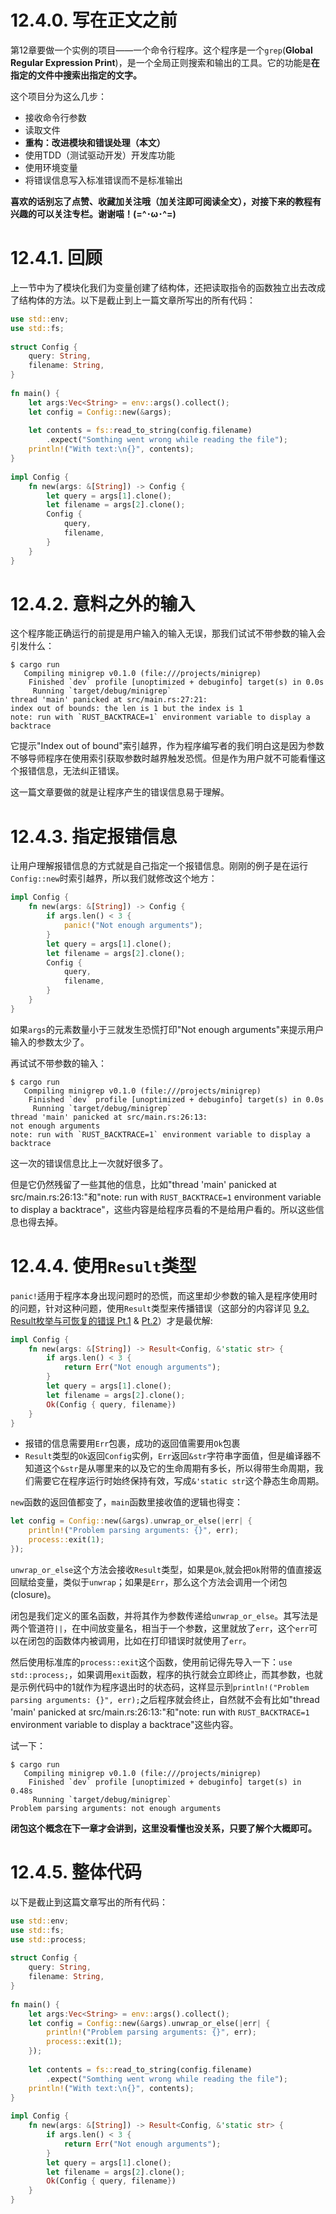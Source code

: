 # 12.4.0. 写在正文之前
第12章要做一个实例的项目——一个命令行程序。这个程序是一个`grep`(**Global Regular Expression Print**)，是一个全局正则搜索和输出的工具。它的功能是**在指定的文件中搜索出指定的文字。**

这个项目分为这么几步：
- 接收命令行参数
- 读取文件
- **重构：改进模块和错误处理（本文）**
- 使用TDD（测试驱动开发）开发库功能
- 使用环境变量
- 将错误信息写入标准错误而不是标准输出

**喜欢的话别忘了点赞、收藏加关注哦（加关注即可阅读全文），对接下来的教程有兴趣的可以关注专栏。谢谢喵！(=^･ω･^=)**

# 12.4.1. 回顾
上一节中为了模块化我们为变量创建了结构体，还把读取指令的函数独立出去改成了结构体的方法。以下是截止到上一篇文章所写出的所有代码：
```rust
use std::env;  
use std::fs;  
  
struct Config {  
    query: String,  
    filename: String,  
}  
  
fn main() {  
    let args:Vec<String> = env::args().collect();  
    let config = Config::new(&args);  
  
    let contents = fs::read_to_string(config.filename)  
        .expect("Somthing went wrong while reading the file");  
    println!("With text:\n{}", contents);  
}  
  
impl Config {  
    fn new(args: &[String]) -> Config {  
        let query = args[1].clone();  
        let filename = args[2].clone();  
        Config {  
            query,  
            filename,  
        }  
    }  
}
```

# 12.4.2. 意料之外的输入
这个程序能正确运行的前提是用户输入的输入无误，那我们试试不带参数的输入会引发什么：
```
$ cargo run
   Compiling minigrep v0.1.0 (file:///projects/minigrep)
    Finished `dev` profile [unoptimized + debuginfo] target(s) in 0.0s
     Running `target/debug/minigrep`
thread 'main' panicked at src/main.rs:27:21:
index out of bounds: the len is 1 but the index is 1
note: run with `RUST_BACKTRACE=1` environment variable to display a backtrace
```
它提示"Index out of bound"索引越界，作为程序编写者的我们明白这是因为参数不够导师程序在使用索引获取参数时越界触发恐慌。但是作为用户就不可能看懂这个报错信息，无法纠正错误。

这一篇文章要做的就是让程序产生的错误信息易于理解。

# 12.4.3. 指定报错信息
让用户理解报错信息的方式就是自己指定一个报错信息。刚刚的例子是在运行`Config::new`时索引越界，所以我们就修改这个地方：
```rust
impl Config {  
    fn new(args: &[String]) -> Config {  
        if args.len() < 3 {  
            panic!("Not enough arguments");  
        }  
        let query = args[1].clone();  
        let filename = args[2].clone();  
        Config {  
            query,  
            filename,  
        }  
    }  
}
```
如果`args`的元素数量小于三就发生恐慌打印"Not enough arguments"来提示用户输入的参数太少了。

再试试不带参数的输入：
```
$ cargo run
   Compiling minigrep v0.1.0 (file:///projects/minigrep)
    Finished `dev` profile [unoptimized + debuginfo] target(s) in 0.0s
     Running `target/debug/minigrep`
thread 'main' panicked at src/main.rs:26:13:
not enough arguments
note: run with `RUST_BACKTRACE=1` environment variable to display a backtrace
```
这一次的错误信息比上一次就好很多了。

但是它仍然残留了一些其他的信息，比如"thread 'main' panicked at src/main.rs:26:13:"和"note: run with `RUST_BACKTRACE=1` environment variable to display a backtrace"，这些内容是给程序员看的不是给用户看的。所以这些信息也得去掉。

# 12.4.4. 使用`Result`类型
`panic!`适用于程序本身出现问题时的恐慌，而这里却少参数的输入是程序使用时的问题，针对这种问题，使用`Result`类型来传播错误（这部分的内容详见 [9.2. Result枚举与可恢复的错误 Pt.1](https://blog.csdn.net/weixin_71793197/article/details/144860788) & [Pt.2](https://blog.csdn.net/weixin_71793197/article/details/144875398)）才是最优解:
```rust
impl Config {  
    fn new(args: &[String]) -> Result<Config, &'static str> {  
        if args.len() < 3 {  
            return Err("Not enough arguments");  
        }  
        let query = args[1].clone();  
        let filename = args[2].clone();  
        Ok(Config { query, filename})  
    }  
}
```
- 报错的信息需要用`Err`包裹，成功的返回值需要用`Ok`包裹
- `Result`类型的`Ok`返回`Config`实例，`Err`返回`&str`字符串字面值，但是编译器不知道这个`&str`是从哪里来的以及它的生命周期有多长，所以得带生命周期，我们需要它在程序运行时始终保持有效，写成`&'static str`这个静态生命周期。

`new`函数的返回值都变了，`main`函数里接收值的逻辑也得变：
```rust
let config = Config::new(&args).unwrap_or_else(|err| {  
    println!("Problem parsing arguments: {}", err);  
    process::exit(1);  
});
```
`unwrap_or_else`这个方法会接收`Result`类型，如果是`Ok`,就会把`Ok`附带的值直接返回赋给变量，类似于`unwrap`；如果是`Err`，那么这个方法会调用一个闭包(closure)。

闭包是我们定义的匿名函数，并将其作为参数传递给`unwrap_or_else`。其写法是两个管道符`||`，在中间放变量名，相当于一个参数，这里就放了`err`，这个`err`可以在闭包的函数体内被调用，比如在打印错误时就使用了`err`。

然后使用标准库的`process::exit`这个函数，使用前记得先导入一下：`use std::process;`，如果调用`exit`函数，程序的执行就会立即终止，而其参数，也就是示例代码中的1就作为程序退出时的状态码，这样显示到`println!("Problem parsing arguments: {}", err);`之后程序就会终止，自然就不会有比如"thread 'main' panicked at src/main.rs:26:13:"和"note: run with `RUST_BACKTRACE=1` environment variable to display a backtrace"这些内容。

试一下：
```
$ cargo run
   Compiling minigrep v0.1.0 (file:///projects/minigrep)
    Finished `dev` profile [unoptimized + debuginfo] target(s) in 0.48s
     Running `target/debug/minigrep`
Problem parsing arguments: not enough arguments
```

**闭包这个概念在下一章才会讲到，这里没看懂也没关系，只要了解个大概即可。**

# 12.4.5. 整体代码
以下是截止到这篇文章写出的所有代码：
```rust
use std::env;  
use std::fs;  
use std::process;  
  
struct Config {  
    query: String,  
    filename: String,  
}  
  
fn main() {  
    let args:Vec<String> = env::args().collect();  
    let config = Config::new(&args).unwrap_or_else(|err| {  
        println!("Problem parsing arguments: {}", err);  
        process::exit(1);  
    });  
  
    let contents = fs::read_to_string(config.filename)  
        .expect("Somthing went wrong while reading the file");  
    println!("With text:\n{}", contents);  
}  
  
impl Config {  
    fn new(args: &[String]) -> Result<Config, &'static str> {  
        if args.len() < 3 {  
            return Err("Not enough arguments");  
        }  
        let query = args[1].clone();  
        let filename = args[2].clone();  
        Ok(Config { query, filename})  
    }  
}
```